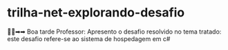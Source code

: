 #  trilha-net-explorando-desafio

👩‍🦲➡➡ Boa tarde Professor: Apresento o desafio resolvido no tema tratado: este desafio refere-se ao sistema de hospedagem em c#

